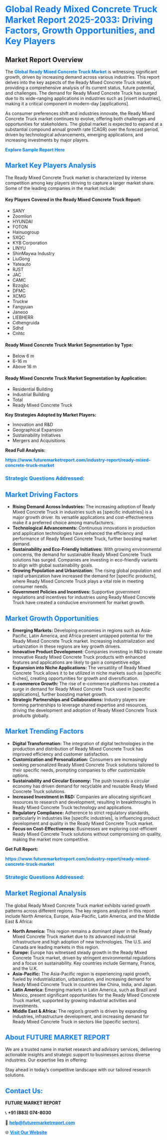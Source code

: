 <h1 style="color: #007BFF;">Global Ready Mixed Concrete Truck Market Report 2025-2033: Driving Factors, Growth Opportunities, and Key Players</h1>

<section id="overview">
<h2>Market Report Overview</h2>
<p>The <a href="https://www.futuremarketreport.com/industry-report/ready-mixed-concrete-truck-market" style="color: #007BFF; text-decoration: none;"><strong>Global Ready Mixed Concrete Truck Market</strong></a> is witnessing significant growth, driven by increasing demand across various industries. This report delves into the key aspects of the Ready Mixed Concrete Truck market, providing a comprehensive analysis of its current status, future potential, and challenges. The demand for Ready Mixed Concrete Truck has surged due to its wide-ranging applications in industries such as [insert industries], making it a critical component in modern-day [applications].</p>
<p>As consumer preferences shift and industries innovate, the Ready Mixed Concrete Truck market continues to evolve, offering both challenges and opportunities for stakeholders. The global market is expected to expand at a substantial compound annual growth rate (CAGR) over the forecast period, driven by technological advancements, emerging applications, and increasing investments by major players.</p>
</section>

<section id="overview">
<p><a href="https://www.futuremarketreport.com/request-sample/reportId=112005" style="color: #007BFF; text-decoration: none;"><strong>Explore Sample Report Here</strong></a></p>
</section>

<section id="key-players">
<h2 style="color: #007BFF;">Market Key Players Analysis</h2>
<p>The Ready Mixed Concrete Truck market is characterized by intense competition among key players striving to capture a larger market share. Some of the leading companies in the market include:</p>
<h4>Key Players Covered in the Ready Mixed Concrete Truck Report:</h4>
<ul><li>SANY</li><li>Zoomlion</li><li>HYUNDAI</li><li>FOTON</li><li>Hainuogroup</li><li>SXQC</li><li>KYB Corporation</li><li>LINYU</li><li>ShinMaywa Industry</li><li>LiuGong</li><li>Yateauto</li><li>RJST</li><li>JAC</li><li>CAMC</li><li>Bzzqjbc</li><li>DFMC</li><li>XCMG</li><li>Truckw</li><li>Fangyuan</li><li>Janeoo</li><li>LIEBHERR</li><li>Cdhengruida</li><li>Sdhd</li><li>Cnhtc</li></ul>
<h4>Ready Mixed Concrete Truck Market Segmentation by Type:</h4>
<ul><li>Below 6 m</li><li>6-16 m</li><li>Above 16 m</li></ul>

<h4>Ready Mixed Concrete Truck Market Segmentation by Application:</h4>
<ul><li>Residential Building</li><li>Industrial Building</li><li>Total</li><li>Ready Mixed Concrete Truck</li></ul>
<p><strong>Key Strategies Adopted by Market Players:</strong></p>
<ul>
<li>Innovation and R&D</li>
<li>Geographical Expansion</li>
<li>Sustainability Initiatives</li>
<li>Mergers and Acquisitions</li>
</ul>
</section>

<section>
<p><strong>Read Full Analysis: </strong></p><a href="https://www.futuremarketreport.com/industry-report/ready-mixed-concrete-truck-market" style="color: #007BFF; text-decoration: none;"><strong>https://www.futuremarketreport.com/industry-report/ready-mixed-concrete-truck-market</strong></a>
<h3 style="color: #007BFF;">Strategic Questions Addressed:</h3>
</section>

<section id="driving-factors">
<h2 style="color: #007BFF;">Market Driving Factors</h2>
<ul>
<li><strong>Rising Demand Across Industries:</strong> The increasing adoption of Ready Mixed Concrete Truck in industries such as [specific industries] is a major growth driver. Its versatile applications and cost-effectiveness make it a preferred choice among manufacturers.</li>
<li><strong>Technological Advancements:</strong> Continuous innovations in production and application technologies have enhanced the efficiency and performance of Ready Mixed Concrete Truck, further boosting market demand.</li>
<li><strong>Sustainability and Eco-Friendly Initiatives:</strong> With growing environmental concerns, the demand for sustainable Ready Mixed Concrete Truck solutions has surged. Companies are investing in eco-friendly variants to align with global sustainability goals.</li>
<li><strong>Growing Population and Urbanization:</strong> The rising global population and rapid urbanization have increased the demand for [specific products], where Ready Mixed Concrete Truck plays a vital role in meeting consumer needs.</li>
<li><strong>Government Policies and Incentives:</strong> Supportive government regulations and incentives for industries using Ready Mixed Concrete Truck have created a conducive environment for market growth.</li>
</ul>
</section>

<section id="growth-opportunities">
<h2 style="color: #007BFF;">Market Growth Opportunities</h2>
<ul>
<li><strong>Emerging Markets:</strong> Developing economies in regions such as Asia-Pacific, Latin America, and Africa present untapped potential for the Ready Mixed Concrete Truck market. Increasing industrialization and urbanization in these regions are key growth drivers.</li>
<li><strong>Innovative Product Development:</strong> Companies investing in R&D to create innovative Ready Mixed Concrete Truck products with enhanced features and applications are likely to gain a competitive edge.</li>
<li><strong>Expansion into Niche Applications:</strong> The versatility of Ready Mixed Concrete Truck allows it to be utilized in niche markets such as [specific niches], creating opportunities for growth and diversification.</li>
<li><strong>E-commerce Growth:</strong> The rise of e-commerce platforms has created a surge in demand for Ready Mixed Concrete Truck used in [specific applications], further boosting market growth.</li>
<li><strong>Strategic Partnerships and Collaborations:</strong> Industry players are forming partnerships to leverage shared expertise and resources, driving the development and adoption of Ready Mixed Concrete Truck products globally.</li>
</ul>
</section>

<section id="trending-factors">
<h2 style="color: #007BFF;">Market Trending Factors</h2>
<ul>
<li><strong>Digital Transformation:</strong> The integration of digital technologies in the production and distribution of Ready Mixed Concrete Truck has improved efficiency and customer satisfaction.</li>
<li><strong>Customization and Personalization:</strong> Consumers are increasingly seeking personalized Ready Mixed Concrete Truck solutions tailored to their specific needs, prompting companies to offer customizable options.</li>
<li><strong>Sustainability and Circular Economy:</strong> The push towards a circular economy has driven demand for recyclable and reusable Ready Mixed Concrete Truck solutions.</li>
<li><strong>Increased Investment in R&D:</strong> Companies are allocating significant resources to research and development, resulting in breakthroughs in Ready Mixed Concrete Truck technology and applications.</li>
<li><strong>Regulatory Compliance:</strong> Adherence to strict regulatory standards, particularly in industries like [specific industries], is influencing product development and quality in the Ready Mixed Concrete Truck market.</li>
<li><strong>Focus on Cost-Effectiveness:</strong> Businesses are exploring cost-efficient Ready Mixed Concrete Truck solutions without compromising on quality, making the market more competitive.</li>
</ul>
</section>

<section>
<p><strong>Get Full Report: </strong></p><a href="https://www.futuremarketreport.com/industry-report/ready-mixed-concrete-truck-market" style="color: #007BFF; text-decoration: none;"><strong>https://www.futuremarketreport.com/industry-report/ready-mixed-concrete-truck-market</strong></a>
<h3 style="color: #007BFF;">Strategic Questions Addressed:</h3>
</section>


<section id="regional-analysis">
<h2 style="color: #007BFF;">Market Regional Analysis</h2>
<p>The global Ready Mixed Concrete Truck market exhibits varied growth patterns across different regions. The key regions analyzed in this report include North America, Europe, Asia-Pacific, Latin America, and the Middle East & Africa:</p>
<ul>
<li><strong>North America:</strong> This region remains a dominant player in the Ready Mixed Concrete Truck market due to its advanced industrial infrastructure and high adoption of new technologies. The U.S. and Canada are leading markets in this region.</li>
<li><strong>Europe:</strong> Europe has witnessed steady growth in the Ready Mixed Concrete Truck market, driven by stringent environmental regulations and a focus on sustainability. Key countries include Germany, France, and the U.K.</li>
<li><strong>Asia-Pacific:</strong> The Asia-Pacific region is experiencing rapid growth, fueled by industrialization, urbanization, and increasing demand for Ready Mixed Concrete Truck in countries like China, India, and Japan.</li>
<li><strong>Latin America:</strong> Emerging markets in Latin America, such as Brazil and Mexico, present significant opportunities for the Ready Mixed Concrete Truck market, supported by growing industrial activities and investments.</li>
<li><strong>Middle East & Africa:</strong> The region’s growth is driven by expanding industries, infrastructure development, and increasing demand for Ready Mixed Concrete Truck in sectors like [specific sectors].</li>
</ul>
</section>

<footer>
<h2 style="color: #007BFF;">About FUTURE MARKET REPORT</h2>
<p>We are a trusted name in market research and advisory services, delivering actionable insights and strategic support to businesses across diverse industries. Our expertise lies in offering:</p>

<p>Stay ahead in today’s competitive landscape with our tailored research solutions.</p>

<h2 style="color: #007BFF;">Contact Us:</h2>
<p><strong>FUTURE MARKET REPORT</strong></p>
<p>📞 <strong>+91 (883) 074-8030</strong></p>
<p>📧 <strong><a href="mailto:help@futuremarketreport.com" style="color: #007BFF;">help@futuremarketreport.com</a></strong></p>
<p>🌐 <strong><a href="https://www.futuremarketreport.com/" style="color: #007BFF;">Visit Our Website</a></strong></p>
</footer>